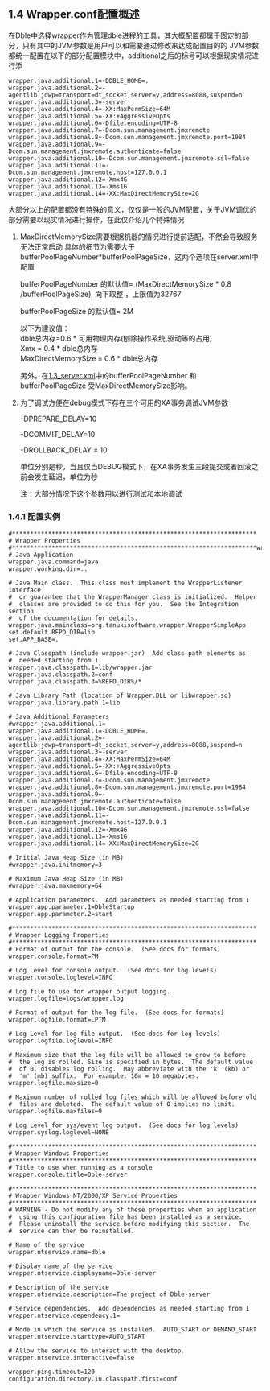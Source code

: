 ##  1.4 Wrapper.conf配置概述     
在Dble中选择wrapper作为管理dble进程的工具，其大概配置都属于固定的部分，只有其中的JVM参数是用户可以和需要通过修改来达成配置目的的
JVM参数都统一配置在以下的部分配置模块中，additional之后的标号可以根据现实情况进行添
```
wrapper.java.additional.1=-DDBLE_HOME=.
wrapper.java.additional.2=-agentlib:jdwp=transport=dt_socket,server=y,address=8088,suspend=n
wrapper.java.additional.3=-server
wrapper.java.additional.4=-XX:MaxPermSize=64M
wrapper.java.additional.5=-XX:+AggressiveOpts
wrapper.java.additional.6=-Dfile.encoding=UTF-8
wrapper.java.additional.7=-Dcom.sun.management.jmxremote
wrapper.java.additional.8=-Dcom.sun.management.jmxremote.port=1984
wrapper.java.additional.9=-Dcom.sun.management.jmxremote.authenticate=false
wrapper.java.additional.10=-Dcom.sun.management.jmxremote.ssl=false
wrapper.java.additional.11=-Dcom.sun.management.jmxremote.host=127.0.0.1
wrapper.java.additional.12=-Xmx4G
wrapper.java.additional.13=-Xms1G
wrapper.java.additional.14=-XX:MaxDirectMemorySize=2G
```

大部分以上的配置都没有特殊的意义，仅仅是一般的JVM配置，关于JVM调优的部分需要以现实情况进行操作，在此仅介绍几个特殊情况

1. MaxDirectMemorySize需要根据机器的情况进行提前适配，不然会导致服务无法正常启动
     具体的细节为需要大于bufferPoolPageNumber*bufferPoolPageSize，这两个选项在server.xml中配置

     bufferPoolPageNumber 的默认值= (MaxDirectMemorySize * 0.8 /bufferPoolPageSize), 向下取整 ，上限值为32767

    bufferPoolPageSize 的默认值= 2M
	
	以下为建议值：  
	dble总内存=0.6 * 可用物理内存(刨除操作系统,驱动等的占用)  
	Xmx = 0.4 * dble总内存  
	MaxDirectMemorySize = 0.6 * dble总内存  
	
	另外，在[1.3_server.xml](./1.3_server.xml.md)中的bufferPoolPageNumber 和bufferPoolPageSize 受MaxDirectMemorySize影响。  

2. 为了调试方便在debug模式下存在三个可用的XA事务调试JVM参数

     -DPREPARE_DELAY=10

     -DCOMMIT_DELAY=10

     -DROLLBACK_DELAY = 10

   单位分别是秒，当且仅当DEBUG模式下，在XA事务发生三段提交或者回滚之前会发生延迟，单位为秒

   注：大部分情况下这个参数用以进行测试和本地调试

###  1.4.1 配置实例
```
#********************************************************************
# Wrapper Properties
#********************************************************************wrapper.java.mainclas
# Java Application
wrapper.java.command=java
wrapper.working.dir=..

# Java Main class.  This class must implement the WrapperListener interface
#  or guarantee that the WrapperManager class is initialized.  Helper
#  classes are provided to do this for you.  See the Integration section
#  of the documentation for details.
wrapper.java.mainclass=org.tanukisoftware.wrapper.WrapperSimpleApp
set.default.REPO_DIR=lib
set.APP_BASE=.

# Java Classpath (include wrapper.jar)  Add class path elements as
#  needed starting from 1
wrapper.java.classpath.1=lib/wrapper.jar
wrapper.java.classpath.2=conf
wrapper.java.classpath.3=%REPO_DIR%/*

# Java Library Path (location of Wrapper.DLL or libwrapper.so)
wrapper.java.library.path.1=lib

# Java Additional Parameters
#wrapper.java.additional.1=
wrapper.java.additional.1=-DDBLE_HOME=.
wrapper.java.additional.2=-agentlib:jdwp=transport=dt_socket,server=y,address=8088,suspend=n
wrapper.java.additional.3=-server
wrapper.java.additional.4=-XX:MaxPermSize=64M
wrapper.java.additional.5=-XX:+AggressiveOpts
wrapper.java.additional.6=-Dfile.encoding=UTF-8
wrapper.java.additional.7=-Dcom.sun.management.jmxremote
wrapper.java.additional.8=-Dcom.sun.management.jmxremote.port=1984
wrapper.java.additional.9=-Dcom.sun.management.jmxremote.authenticate=false
wrapper.java.additional.10=-Dcom.sun.management.jmxremote.ssl=false
wrapper.java.additional.11=-Dcom.sun.management.jmxremote.host=127.0.0.1
wrapper.java.additional.12=-Xmx4G
wrapper.java.additional.13=-Xms1G
wrapper.java.additional.14=-XX:MaxDirectMemorySize=2G

# Initial Java Heap Size (in MB)
#wrapper.java.initmemory=3

# Maximum Java Heap Size (in MB)
#wrapper.java.maxmemory=64

# Application parameters.  Add parameters as needed starting from 1
wrapper.app.parameter.1=DbleStartup
wrapper.app.parameter.2=start

#********************************************************************
# Wrapper Logging Properties
#********************************************************************
# Format of output for the console.  (See docs for formats)
wrapper.console.format=PM

# Log Level for console output.  (See docs for log levels)
wrapper.console.loglevel=INFO

# Log file to use for wrapper output logging.
wrapper.logfile=logs/wrapper.log

# Format of output for the log file.  (See docs for formats)
wrapper.logfile.format=LPTM

# Log Level for log file output.  (See docs for log levels)
wrapper.logfile.loglevel=INFO

# Maximum size that the log file will be allowed to grow to before
#  the log is rolled. Size is specified in bytes.  The default value
#  of 0, disables log rolling.  May abbreviate with the 'k' (kb) or
#  'm' (mb) suffix.  For example: 10m = 10 megabytes.
wrapper.logfile.maxsize=0

# Maximum number of rolled log files which will be allowed before old
#  files are deleted.  The default value of 0 implies no limit.
wrapper.logfile.maxfiles=0

# Log Level for sys/event log output.  (See docs for log levels)
wrapper.syslog.loglevel=NONE

#********************************************************************
# Wrapper Windows Properties
#********************************************************************
# Title to use when running as a console
wrapper.console.title=Dble-server

#********************************************************************
# Wrapper Windows NT/2000/XP Service Properties
#********************************************************************
# WARNING - Do not modify any of these properties when an application
#  using this configuration file has been installed as a service.
#  Please uninstall the service before modifying this section.  The
#  service can then be reinstalled.

# Name of the service
wrapper.ntservice.name=dble

# Display name of the service
wrapper.ntservice.displayname=Dble-server

# Description of the service
wrapper.ntservice.description=The project of Dble-server

# Service dependencies.  Add dependencies as needed starting from 1
wrapper.ntservice.dependency.1=

# Mode in which the service is installed.  AUTO_START or DEMAND_START
wrapper.ntservice.starttype=AUTO_START

# Allow the service to interact with the desktop.
wrapper.ntservice.interactive=false

wrapper.ping.timeout=120
configuration.directory.in.classpath.first=conf

```
